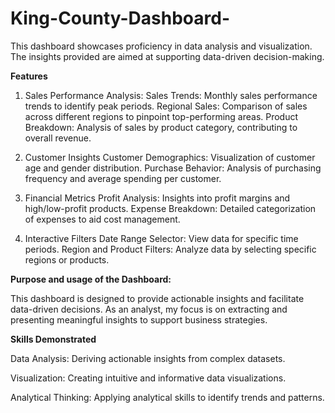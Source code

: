 # King-County-Dashboard-

This dashboard showcases proficiency in data analysis and visualization. The insights provided are aimed at supporting data-driven decision-making.


**Features**

1. Sales Performance Analysis: 
Sales Trends: Monthly sales performance trends to identify peak periods.
Regional Sales: Comparison of sales across different regions to pinpoint top-performing areas.
Product Breakdown: Analysis of sales by product category, contributing to overall revenue.

2. Customer Insights
Customer Demographics: Visualization of customer age and gender distribution.
Purchase Behavior: Analysis of purchasing frequency and average spending per customer.

3. Financial Metrics
Profit Analysis: Insights into profit margins and high/low-profit products.
Expense Breakdown: Detailed categorization of expenses to aid cost management.

4. Interactive Filters
Date Range Selector: View data for specific time periods.
Region and Product Filters: Analyze data by selecting specific regions or products.




**Purpose and usage of the Dashboard:**

This dashboard is designed to provide actionable insights and facilitate data-driven decisions. As an analyst, my focus is on extracting and presenting meaningful insights to support business strategies.





**Skills Demonstrated**

Data Analysis: Deriving actionable insights from complex datasets.

Visualization: Creating intuitive and informative data visualizations.

Analytical Thinking: Applying analytical skills to identify trends and patterns.

